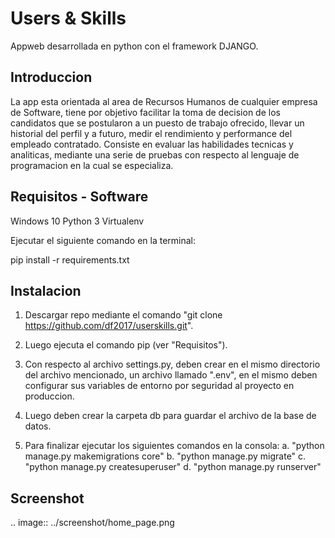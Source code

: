 # Users & Skills

Appweb desarrollada en python con el framework DJANGO.

## Introduccion
	
La app esta orientada al area de Recursos Humanos de cualquier empresa de Software, tiene por objetivo facilitar la toma de decision
de los candidatos que se postularon a un puesto de trabajo ofrecido, llevar un historial del perfil y a futuro, medir el rendimiento y performance del empleado contratado. Consiste en evaluar las habilidades tecnicas y analiticas, mediante una serie de pruebas con respecto al lenguaje de programacion en la cual se especializa.

## Requisitos - Software

Windows 10
Python 3
Virtualenv

Ejecutar el siguiente comando en la terminal:

pip install -r requirements.txt

## Instalacion

1. Descargar repo mediante el comando "git clone https://github.com/df2017/userskills.git".

2. Luego ejecuta el comando pip (ver "Requisitos").

3. Con respecto al archivo settings.py, deben crear en el mismo directorio del archivo mencionado, un archivo llamado ".env", en el mismo    deben configurar sus variables de entorno por seguridad al proyecto en produccion.

4. Luego deben crear la carpeta db para guardar el archivo de la base de datos.

5. Para finalizar ejecutar los siguientes comandos en la consola:
	a. "python manage.py makemigrations core"
	b. "python manage.py migrate"
	c. "python manage.py createsuperuser"
	d. "python manage.py runserver"

## Screenshot

.. image:: ../screenshot/home_page.png

